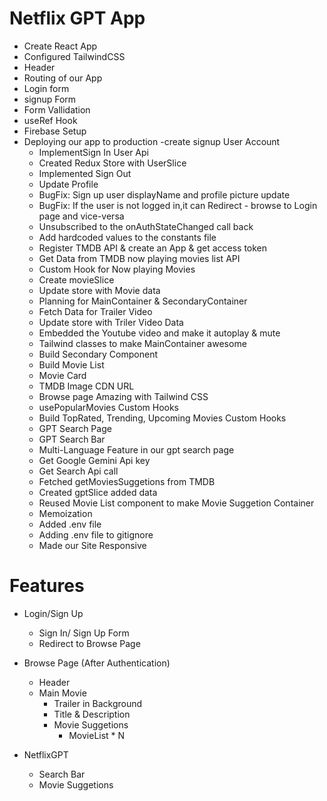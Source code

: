 # Netflix GPT App

- Create React App
- Configured TailwindCSS
- Header
- Routing of our App
- Login form
- signup Form
- Form Vallidation
- useRef Hook
- Firebase Setup
- Deploying our app to production
  -create signup User Account
  - ImplementSign In User Api
  - Created Redux Store with UserSlice
  - Implemented Sign Out
  - Update Profile
  - BugFix: Sign up user displayName and profile picture update
  - BugFix: If the user is not logged in,it can Redirect - browse to Login page and vice-versa
  - Unsubscribed to the onAuthStateChanged call back
  - Add hardcoded values to the constants file
  - Register TMDB API & create an App & get access token
  - Get Data from TMDB now playing movies list API
  - Custom Hook for Now playing Movies
  - Create movieSlice
  - Update store with Movie data
  - Planning for MainContainer & SecondaryContainer
  - Fetch Data for Trailer Video
  - Update store with Triler Video Data
  - Embedded the Youtube video and make it autoplay & mute
  - Tailwind classes to make MainContainer awesome
  - Build Secondary Component
  - Build Movie List
  - Movie Card
  - TMDB Image CDN URL
  - Browse page Amazing with Tailwind CSS
  - usePopularMovies Custom Hooks
  - Build TopRated, Trending, Upcoming Movies Custom Hooks
  - GPT Search Page
  - GPT Search Bar
  - Multi-Language Feature in our gpt search page
  - Get Google Gemini Api key 
  - Get Search Api call 
  - Fetched getMoviesSuggetions from TMDB
  - Created gptSlice added data
  - Reused Movie List component to make Movie Suggetion Container
  - Memoization
  - Added .env file 
  - Adding .env file to gitignore
  - Made our Site Responsive 


# Features

- Login/Sign Up

  - Sign In/ Sign Up Form
  - Redirect to Browse Page

- Browse Page (After Authentication)

  - Header
  - Main Movie
    - Trailer in Background
    - Title & Description
    - Movie Suggetions
      - MovieList \* N

- NetflixGPT
  - Search Bar
  - Movie Suggetions
